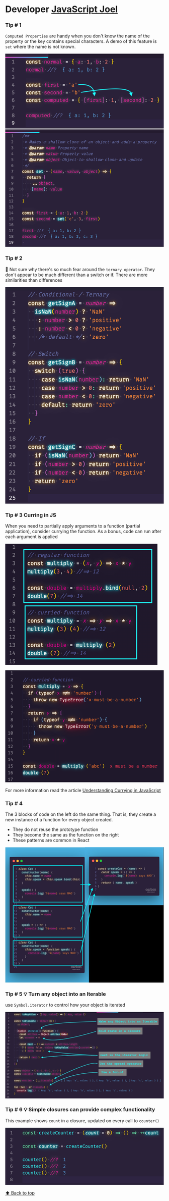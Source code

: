 # Developer [JavaScript Joel](https://twitter.com/joelnet)

### Tip # 1

`Computed Properties` are handy when you don't know the name of the property or the key contains special characters. A demo of this feature is `set` where the name is not known.

![computed-property-1](./media/joelnet/computed-properties-1.png)
![computed-property-2](./media/joelnet/computed-properties-2.png)

### Tip # 2

🤔 Not sure why there's so much fear around the `ternary operator`. They don't appear to be much different than a switch or if. There are more similarities than differences

![conditional-comparison](./media/joelnet/ternary-op.png)

### Tip # 3 Curring in JS

When you need to partially apply arguments to a function (partial application), consider currying the function. As a bonus, code can run after each argument is applied

![currying-function-1](./media/joelnet/currying-func-1.png)

![currying-function-2](./media/joelnet/currying-func-2.png)

For more information read the article [Understanding Currying in JavaScript](https://blog.bitsrc.io/understanding-currying-in-javascript-ceb2188c339)

### Tip # 4

The 3 blocks of code on the left do the same thing. That is, they create a new instance of a function for every object created.

- They do not reuse the prototype function
- They become the same as the function on the right
- These patterns are common in React

![curried-usage](./media/joelnet/curried-usage.jpeg)

### Tip # 5 💡 Turn any object into an Iterable

use `Symbol.iterator` to control how your object is iterated

![symbol iterator](./media/joelnet/iteratable.jpeg)

### Tip # 6 💡 Simple closures can provide complex functionality

This example shows `count` in a closure, updated on every call to `counter()`

![symbol iterator](./media/joelnet/closure.png)

[:arrow_up: Back to top](#developer-javascript-joel)

